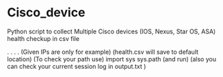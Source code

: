 # Cisco_device
Python script to collect Multiple Cisco devices (IOS, Nexus, Star OS, ASA) health checkup in csv file

.
. 
.
.
(Given IPs are only for example)
(health.csv will save to default location)
(To check your path use)
import sys
sys.path 
(and run)
(also you can check your current session log in output.txt )
